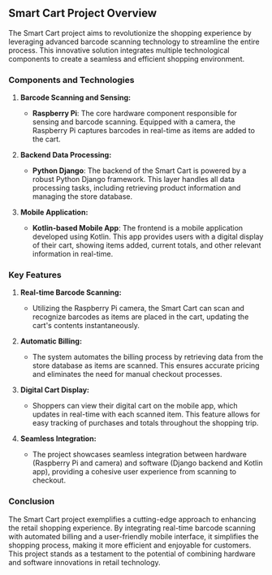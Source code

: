 ## Smart Cart Project Overview

The Smart Cart project aims to revolutionize the shopping experience by leveraging advanced barcode scanning technology to streamline the entire process. This innovative solution integrates multiple technological components to create a seamless and efficient shopping environment.

### Components and Technologies

1. **Barcode Scanning and Sensing:**
   - **Raspberry Pi**: The core hardware component responsible for sensing and barcode scanning. Equipped with a camera, the Raspberry Pi captures barcodes in real-time as items are added to the cart.

2. **Backend Data Processing:**
   - **Python Django**: The backend of the Smart Cart is powered by a robust Python Django framework. This layer handles all data processing tasks, including retrieving product information and managing the store database.

3. **Mobile Application:**
   - **Kotlin-based Mobile App**: The frontend is a mobile application developed using Kotlin. This app provides users with a digital display of their cart, showing items added, current totals, and other relevant information in real-time.

### Key Features

1. **Real-time Barcode Scanning:**
   - Utilizing the Raspberry Pi camera, the Smart Cart can scan and recognize barcodes as items are placed in the cart, updating the cart's contents instantaneously.

2. **Automatic Billing:**
   - The system automates the billing process by retrieving data from the store database as items are scanned. This ensures accurate pricing and eliminates the need for manual checkout processes.

3. **Digital Cart Display:**
   - Shoppers can view their digital cart on the mobile app, which updates in real-time with each scanned item. This feature allows for easy tracking of purchases and totals throughout the shopping trip.

4. **Seamless Integration:**
   - The project showcases seamless integration between hardware (Raspberry Pi and camera) and software (Django backend and Kotlin app), providing a cohesive user experience from scanning to checkout.

### Conclusion

The Smart Cart project exemplifies a cutting-edge approach to enhancing the retail shopping experience. By integrating real-time barcode scanning with automated billing and a user-friendly mobile interface, it simplifies the shopping process, making it more efficient and enjoyable for customers. This project stands as a testament to the potential of combining hardware and software innovations in retail technology.
